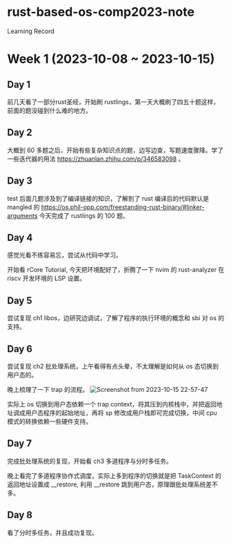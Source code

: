 # rust-based-os-comp2023-note
Learning Record

# Week 1 (2023-10-08 ~ 2023-10-15)
## Day 1
前几天看了一部分rust圣经，开始刷 rustlings，第一天大概刷了四五十题这样，前面的题没碰到什么难的地方。
## Day 2
大概到 60 多题之后，开始有些复杂知识点的题，边写边查，写题速度骤降。学了一些迭代器的用法 https://zhuanlan.zhihu.com/p/346583098 。
## Day 3
test 后面几题涉及到了编译链接的知识，了解到了 rust 编译后的代码默认是 mangled 的 https://os.phil-opp.com/freestanding-rust-binary/#linker-arguments
今天完成了 rustlings 的 100 题。
## Day 4
感觉光看不练容易忘，尝试从代码中学习。

开始看 rCore Tutorial, 今天把环境配好了，折腾了一下 nvim 的 rust-analyzer 在 riscv 开发环境的 LSP 设置。
## Day 5
尝试复现 ch1 libos，边研究边调试，了解了程序的执行环境的概念和 sbi 对 os 的支持。
## Day 6 
尝试复现 ch2 批处理系统，上午看得有点头晕，不太理解是如何从 os 态切换到用户态的。

晚上梳理了一下 trap 的流程。
![Screenshot from 2023-10-15 22-57-47](https://github.com/Tunghohin/rust-based-os-comp2023-note/assets/88049360/a2f2ef95-525a-456b-b9b4-1c4c93fad1d3)

实际上 os 切换到用户态依赖一个 trap context，将其压到内核栈中，并把返回地址调成用户态程序的起始地址，再将 sp 修改成用户栈即可完成切换，中间 cpu 模式的转换依赖一些硬件支持。
## Day 7
完成批处理系统的复现，开始看 ch3 多道程序与分时多任务。

晚上看完了多道程序协作式调度，实际上多到程序的切换就是把 TaskContext 的返回地址设置成 __restore, 利用 __restore 跳到用户态，原理跟批处理系统差不多。

## Day 8
看了分时多任务，并且成功复现。
